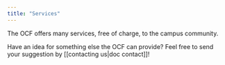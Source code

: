 ```yaml
---
title: "Services"
---
```


The OCF offers many services, free of charge, to the campus community.

Have an idea for something else the OCF can provide? Feel free to send your
suggestion by [[contacting us|doc contact]]!
